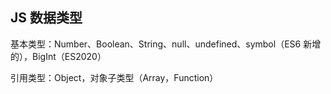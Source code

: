 ## JS 数据类型

 基本类型：Number、Boolean、String、null、undefined、symbol（ES6 新增的），BigInt（ES2020）

 引用类型：Object，对象子类型（Array，Function） 

